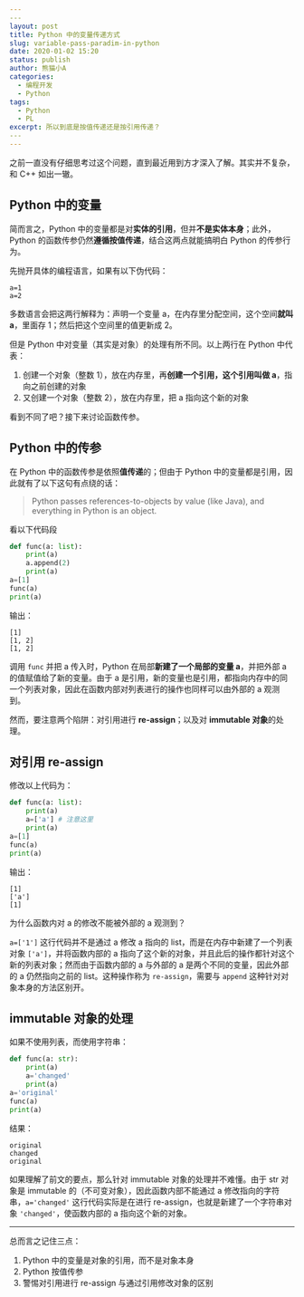 ```yaml
---
​---
layout: post
title: Python 中的变量传递方式
slug: variable-pass-paradim-in-python
date: 2020-01-02 15:20
status: publish
author: 熊猫小A
categories: 
  - 编程开发
  - Python
tags: 
  - Python
  - PL
excerpt: 所以到底是按值传递还是按引用传递？
​---
---
```


之前一直没有仔细思考过这个问题，直到最近用到方才深入了解。其实并不复杂，和 C++ 如出一辙。

## Python 中的变量

简而言之，Python 中的变量都是对**实体的引用**，但并**不是实体本身**；此外，Python 的函数传参仍然**遵循按值传递**，结合这两点就能搞明白 Python 的传参行为。

先抛开具体的编程语言，如果有以下伪代码：

```
a=1
a=2
```

多数语言会把这两行解释为：声明一个变量 a，在内存里分配空间，这个空间**就叫 a**，里面存 1；然后把这个空间里的值更新成 2。

但是 Python 中对变量（其实是对象）的处理有所不同。以上两行在 Python 中代表：

1. 创建一个对象（整数 1），放在内存里，再**创建一个引用，这个引用叫做 a**，指向之前创建的对象
2. 又创建一个对象（整数 2），放在内存里，把 a 指向这个新的对象

看到不同了吧？接下来讨论函数传参。

## Python 中的传参

在 Python 中的函数传参是依照**值传递**的；但由于 Python 中的变量都是引用，因此就有了以下这句有点绕的话：

> Python passes references-to-objects by value (like Java), and everything in Python is an object.

看以下代码段

```python
def func(a: list):
    print(a)
    a.append(2)
    print(a)
a=[1]
func(a)
print(a)
```

输出：

```
[1]
[1, 2]
[1, 2]
```

调用 `func` 并把 a 传入时，Python 在局部**新建了一个局部的变量 a**，并把外部 a 的值赋值给了新的变量。由于 a 是引用，新的变量也是引用，都指向内存中的同一个列表对象，因此在函数内部对列表进行的操作也同样可以由外部的 a 观测到。

然而，要注意两个陷阱：对引用进行 **re-assign**；以及对 **immutable 对象**的处理。

## 对引用 re-assign

修改以上代码为：

```python
def func(a: list):
    print(a)
    a=['a'] # 注意这里
    print(a)
a=[1]
func(a)
print(a)
```

输出：

```
[1]
['a']
[1]
```

为什么函数内对 a 的修改不能被外部的 a 观测到？

`a=['1']` 这行代码并不是通过 a 修改 a 指向的 list，而是在内存中新建了一个列表对象 `['a']`，并将函数内部的 a 指向了这个新的对象，并且此后的操作都针对这个新的列表对象；然而由于函数内部的 a 与外部的 a 是两个不同的变量，因此外部的 a 仍然指向之前的 list。这种操作称为 `re-assign`，需要与 `append` 这种针对对象本身的方法区别开。

## immutable 对象的处理

如果不使用列表，而使用字符串：

```python
def func(a: str):
    print(a)
    a='changed'
    print(a)
a='original'
func(a)
print(a)
```

结果：

```
original
changed
original
```

如果理解了前文的要点，那么针对 immutable 对象的处理并不难懂。由于 str 对象是 immutable 的（不可变对象），因此函数内部不能通过 a 修改指向的字符串，`a='changed'` 这行代码实际是在进行 re-assign，也就是新建了一个字符串对象 `'changed'`，使函数内部的 a 指向这个新的对象。

---

总而言之记住三点：

1. Python 中的变量是对象的引用，而不是对象本身
2. Python 按值传参
3. 警惕对引用进行 re-assign 与通过引用修改对象的区别



